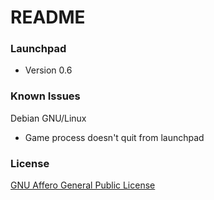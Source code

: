 # README #



### Launchpad ###

* Version 0.6


### Known Issues ###
		
Debian GNU/Linux

* Game process doesn't quit from launchpad


### License ###

[GNU Affero General Public License](https://gnu.org/licenses/agpl.html)